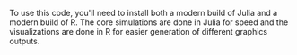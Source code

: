 To use this code, you'll need to install both a modern build of Julia and a
modern build of R. The core simulations are done in Julia for speed and the
visualizations are done in R for easier generation of different graphics
outputs.
